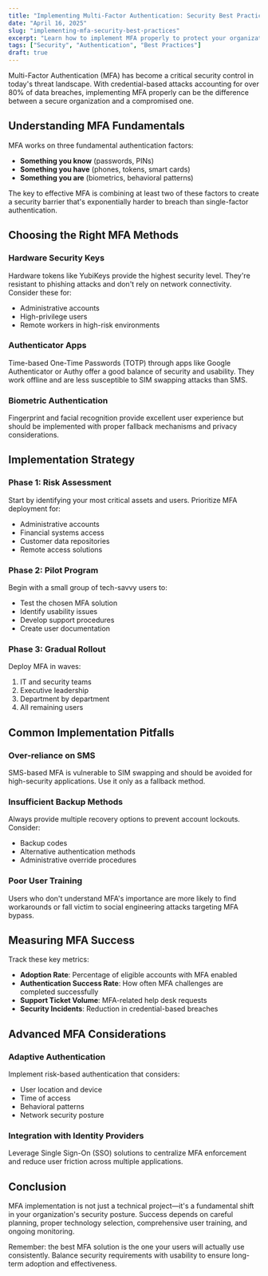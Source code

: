 ```yaml
---
title: "Implementing Multi-Factor Authentication: Security Best Practices"
date: "April 16, 2025"
slug: "implementing-mfa-security-best-practices"
excerpt: "Learn how to implement MFA properly to protect your organization from credential-based attacks."
tags: ["Security", "Authentication", "Best Practices"]
draft: true
---
```


Multi-Factor Authentication (MFA) has become a critical security control in today's threat landscape. With credential-based attacks accounting for over 80% of data breaches, implementing MFA properly can be the difference between a secure organization and a compromised one.

## Understanding MFA Fundamentals

MFA works on three fundamental authentication factors:

- **Something you know** (passwords, PINs)
- **Something you have** (phones, tokens, smart cards)
- **Something you are** (biometrics, behavioral patterns)

The key to effective MFA is combining at least two of these factors to create a security barrier that's exponentially harder to breach than single-factor authentication.

## Choosing the Right MFA Methods

### Hardware Security Keys

Hardware tokens like YubiKeys provide the highest security level. They're resistant to phishing attacks and don't rely on network connectivity. Consider these for:

- Administrative accounts
- High-privilege users
- Remote workers in high-risk environments

### Authenticator Apps

Time-based One-Time Passwords (TOTP) through apps like Google Authenticator or Authy offer a good balance of security and usability. They work offline and are less susceptible to SIM swapping attacks than SMS.

### Biometric Authentication

Fingerprint and facial recognition provide excellent user experience but should be implemented with proper fallback mechanisms and privacy considerations.

## Implementation Strategy

### Phase 1: Risk Assessment

Start by identifying your most critical assets and users. Prioritize MFA deployment for:

- Administrative accounts
- Financial systems access
- Customer data repositories
- Remote access solutions

### Phase 2: Pilot Program

Begin with a small group of tech-savvy users to:

- Test the chosen MFA solution
- Identify usability issues
- Develop support procedures
- Create user documentation

### Phase 3: Gradual Rollout

Deploy MFA in waves:

1. IT and security teams
2. Executive leadership
3. Department by department
4. All remaining users

## Common Implementation Pitfalls

### Over-reliance on SMS

SMS-based MFA is vulnerable to SIM swapping and should be avoided for high-security applications. Use it only as a fallback method.

### Insufficient Backup Methods

Always provide multiple recovery options to prevent account lockouts. Consider:

- Backup codes
- Alternative authentication methods
- Administrative override procedures

### Poor User Training

Users who don't understand MFA's importance are more likely to find workarounds or fall victim to social engineering attacks targeting MFA bypass.

## Measuring MFA Success

Track these key metrics:

- **Adoption Rate**: Percentage of eligible accounts with MFA enabled
- **Authentication Success Rate**: How often MFA challenges are completed successfully
- **Support Ticket Volume**: MFA-related help desk requests
- **Security Incidents**: Reduction in credential-based breaches

## Advanced MFA Considerations

### Adaptive Authentication

Implement risk-based authentication that considers:

- User location and device
- Time of access
- Behavioral patterns
- Network security posture

### Integration with Identity Providers

Leverage Single Sign-On (SSO) solutions to centralize MFA enforcement and reduce user friction across multiple applications.

## Conclusion

MFA implementation is not just a technical project—it's a fundamental shift in your organization's security posture. Success depends on careful planning, proper technology selection, comprehensive user training, and ongoing monitoring.

Remember: the best MFA solution is the one your users will actually use consistently. Balance security requirements with usability to ensure long-term adoption and effectiveness.
